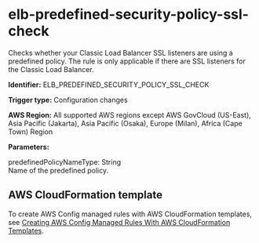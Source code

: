 # elb\-predefined\-security\-policy\-ssl\-check<a name="elb-predefined-security-policy-ssl-check"></a>

Checks whether your Classic Load Balancer SSL listeners are using a predefined policy\. The rule is only applicable if there are SSL listeners for the Classic Load Balancer\. 

**Identifier:** ELB\_PREDEFINED\_SECURITY\_POLICY\_SSL\_CHECK

**Trigger type:** Configuration changes

**AWS Region:** All supported AWS regions except AWS GovCloud \(US\-East\), Asia Pacific \(Jakarta\), Asia Pacific \(Osaka\), Europe \(Milan\), Africa \(Cape Town\) Region

**Parameters:**

predefinedPolicyNameType: String  
Name of the predefined policy\.

## AWS CloudFormation template<a name="w79aac11c32c17b9d297c15"></a>

To create AWS Config managed rules with AWS CloudFormation templates, see [Creating AWS Config Managed Rules With AWS CloudFormation Templates](aws-config-managed-rules-cloudformation-templates.md)\.
